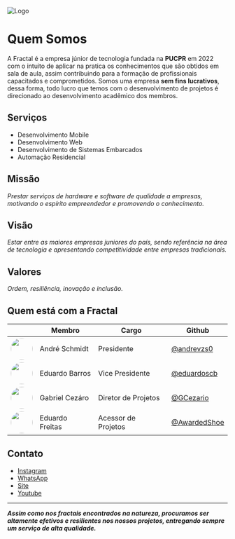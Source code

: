 

![Logo](https://i.imgur.com/ZF3v4mk.png)

# Quem Somos
A Fractal é a empresa júnior de tecnologia fundada na **PUCPR** em 2022 com o intuito de aplicar na pratica os conhecimentos que são obtidos em sala de aula, assim contribuindo para a formação de profissionais capacitados e comprometidos. Somos uma empresa **sem  fins lucrativos**, dessa forma, todo lucro que temos com o desenvolvimento de projetos é direcionado ao desenvolvimento acadêmico dos membros.

## Serviços 
- Desenvolvimento Mobile
- Desenvolvimento Web
- Desenvolvimento de Sistemas Embarcados
- Automação Residencial

## Missão
_Prestar serviços de hardware e software de qualidade a empresas, motivando o espírito empreendedor e promovendo o conhecimento._

## Visão
_Estar entre as maiores empresas juniores do país, sendo referência na área de tecnologia e apresentando competitividade entre empresas tradicionais._

## Valores
_Ordem, resiliência, inovação e inclusão._

## Quem está com a Fractal

| | Membro           | Cargo                                                     | Github |
|-| -----------------| ----------------------------------------------------------------|-------|
| <img src="https://raw.githubusercontent.com/fractalej/.github/main/profile/mii's/André.png" width="50px" height="50px" style="border-radius: 200px"/> |André Schmidt       | Presidente |[@andrevzs0](https://www.github.com/andrevzs0)       |      
|<img src="https://raw.githubusercontent.com/fractalej/.github/main/profile/mii's/Barros.png" width="50px" height="50px" style="border-radius: 200px"/> |Eduardo Barros      | Vice Presidente|[@eduardoscb](https://www.github.com/eduardoscb)      |      
| <img src="https://raw.githubusercontent.com/fractalej/.github/main/profile/mii's/Cezário.png" width="50px" height="50px" style="border-radius: 200px"/> |Gabriel Cezáro       | Diretor de Projetos |[@GCezario](https://www.github.com/GCezario)    |      
|<img src="https://raw.githubusercontent.com/fractalej/.github/main/profile/mii's/Freitas.png" width="50px" height="50px" style="border-radius: 200px"/>  |Eduardo Freitas      | Acessor de Projetos | [@AwardedShoe](https://www.github.com/AwardedShoe)      |      

## Contato
- [Instagram](instagram.com)
- [WhatsApp](whatsapp.com)
- [Site](fractal.dev.br)
- [Youtube](youtube.com)
<hr>

***Assim como nos fractais encontrados na natureza, procuramos ser altamente efetivos e resilientes nos nossos projetos, entregando sempre um serviço de alta qualidade.***
